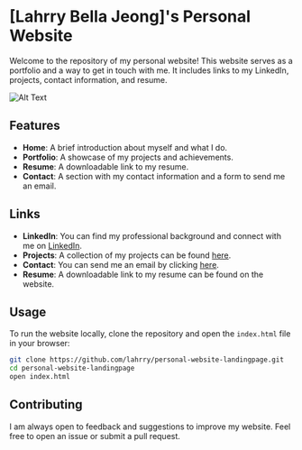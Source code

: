 # [Lahrry Bella Jeong]'s Personal Website

Welcome to the repository of my personal website! This website serves as a portfolio and a way to get in touch with me. It includes links to my LinkedIn, projects, contact information, and resume.

![Alt Text]([url_of_your_gif.gif](https://github.com/lahrry/personal-website-landingpage/assets/62029893/ab35b1c8-f042-4edf-b7e5-7b03077c76c6))



## Features

- **Home**: A brief introduction about myself and what I do.
- **Portfolio**: A showcase of my projects and achievements.
- **Resume**: A downloadable link to my resume.
- **Contact**: A section with my contact information and a form to send me an email.

## Links

- **LinkedIn**: You can find my professional background and connect with me on [LinkedIn](https://www.linkedin.com/in/bella-lahrry-jeong-46211122b/).
- **Projects**: A collection of my projects can be found [here](https://github.com/lahrry).
- **Contact**: You can send me an email by clicking [here](mailto:lahrry0925@gmail.com).
- **Resume**: A downloadable link to my resume can be found on the website.

## Usage

To run the website locally, clone the repository and open the `index.html` file in your browser:

```sh
git clone https://github.com/lahrry/personal-website-landingpage.git
cd personal-website-landingpage
open index.html
```

## Contributing

I am always open to feedback and suggestions to improve my website. Feel free to open an issue or submit a pull request.
